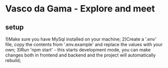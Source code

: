 # Vasco da Gama - Explore and meet

## setup

1)Make sure you have MySql installed on your machine;
2)Create a '.env' file, copy the contents from '.env.example' and replace the values with your own;
3)Run 'npm start' - this starts development mode, you can make changes both in frontend and backend and the project will automatically rebuild;
